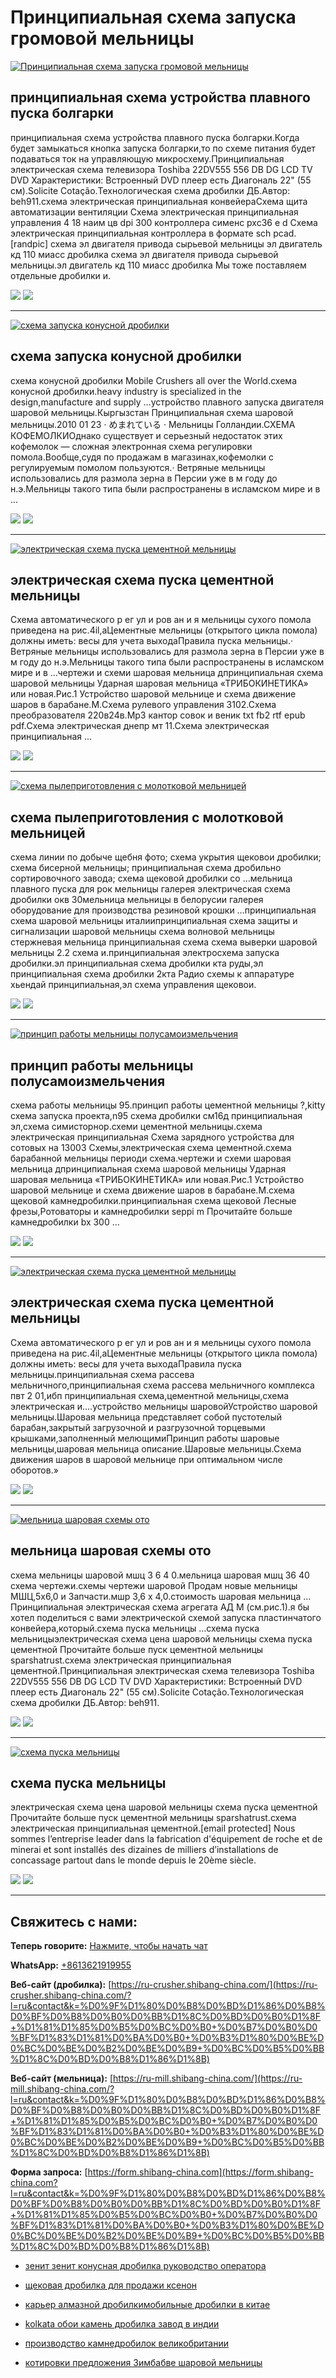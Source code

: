 # Принципиальная схема запуска громовой мельницы

<a href="https://swt.shibang-china.com/?l=ru&img&k=%D0%9F%D1%80%D0%B8%D0%BD%D1%86%D0%B8%D0%BF%D0%B8%D0%B0%D0%BB%D1%8C%D0%BD%D0%B0%D1%8F+%D1%81%D1%85%D0%B5%D0%BC%D0%B0+%D0%B7%D0%B0%D0%BF%D1%83%D1%81%D0%BA%D0%B0+%D0%B3%D1%80%D0%BE%D0%BC%D0%BE%D0%B2%D0%BE%D0%B9+%D0%BC%D0%B5%D0%BB%D1%8C%D0%BD%D0%B8%D1%86%D1%8B" target="_blank">![Принципиальная схема запуска громовой мельницы](http://static.shibang-china.com/all-800x300/161.jpg)</a>

## принципиальная схема устройства плавного пуска болгарки
принципиальная схема устройства плавного пуска болгарки.Когда будет замыкаться кнопка запуска болгарки,то по схеме питания будет подаваться ток на управляющую микросхему.Принципиальная электрическая схема телевизора Toshiba 22DV555 556 DB DG LCD TV DVD Характеристики: Встроенный DVD плеер есть Диагональ 22&quot; (55 см).Solicite Cota&#231;&#227;o.Технологическая схема дробилки ДБ.Автор: beh911.схема электрическая принципиальная конвейераСхема щита автоматизации вентиляции Схема электрическая принципиальная управления 4 18 наим цв dpi 300 контроллера сименс pxc36 e d Схема электрическая принципиальная контроллера в формате sch pcad.[randpic] схема эл двигателя привода сырьевой мельницы эл двигатель кд 110 миасс дробилка схема эл двигателя привода сырьевой мельницы.эл двигатель кд 110 миасс дробилка Мы тоже поставляем отдельные дробилки и.


<a href="https://whatsapp.shibangsoft.com/WhatsApp.php" target="_blank" title="WhatsApp">![](http://static.shibang-china.com/icon/whatsapp.png)</a> <a href="https://swt.shibang-china.com/?l=ru&icon&k=%D0%9F%D1%80%D0%B8%D0%BD%D1%86%D0%B8%D0%BF%D0%B8%D0%B0%D0%BB%D1%8C%D0%BD%D0%B0%D1%8F+%D1%81%D1%85%D0%B5%D0%BC%D0%B0+%D0%B7%D0%B0%D0%BF%D1%83%D1%81%D0%BA%D0%B0+%D0%B3%D1%80%D0%BE%D0%BC%D0%BE%D0%B2%D0%BE%D0%B9+%D0%BC%D0%B5%D0%BB%D1%8C%D0%BD%D0%B8%D1%86%D1%8B" target="_blank">![](http://static.shibang-china.com/icon/chat-ru.png)</a>

---

<a href="https://swt.shibang-china.com/?l=ru&img&k=%D0%9F%D1%80%D0%B8%D0%BD%D1%86%D0%B8%D0%BF%D0%B8%D0%B0%D0%BB%D1%8C%D0%BD%D0%B0%D1%8F+%D1%81%D1%85%D0%B5%D0%BC%D0%B0+%D0%B7%D0%B0%D0%BF%D1%83%D1%81%D0%BA%D0%B0+%D0%B3%D1%80%D0%BE%D0%BC%D0%BE%D0%B2%D0%BE%D0%B9+%D0%BC%D0%B5%D0%BB%D1%8C%D0%BD%D0%B8%D1%86%D1%8B" target="_blank">![схема запуска конусной дробилки](http://static.shibang-china.com/all-800x300/650.jpg)</a>

## схема запуска конусной дробилки
схема конусной дробилки Mobile Crushers all over the World.схема конусной дробилки.heavy industry is specialized in the design,manufacture and supply …устройство плавного запуска двигателя шаровой мельницы.Кыргызстан Принципиальная схема шаровой мельницы.2010 01 23 &#183; めまれている &#183; Мельницы Голландии.СХЕМА КОФЕМОЛКИОднако существует и серьезный недостаток этих кофемолок — сложная электронная схема регулировки помола.Вообще,судя по продажам в магазинах,кофемолки с регулируемым помолом пользуются.&#183; Ветряные мельницы использовались для размола зерна в Персии уже в м году до н.э.Мельницы такого типа были распространены в исламском мире и в …


<a href="https://whatsapp.shibangsoft.com/WhatsApp.php" target="_blank" title="WhatsApp">![](http://static.shibang-china.com/icon/whatsapp.png)</a> <a href="https://swt.shibang-china.com/?l=ru&icon&k=%D0%9F%D1%80%D0%B8%D0%BD%D1%86%D0%B8%D0%BF%D0%B8%D0%B0%D0%BB%D1%8C%D0%BD%D0%B0%D1%8F+%D1%81%D1%85%D0%B5%D0%BC%D0%B0+%D0%B7%D0%B0%D0%BF%D1%83%D1%81%D0%BA%D0%B0+%D0%B3%D1%80%D0%BE%D0%BC%D0%BE%D0%B2%D0%BE%D0%B9+%D0%BC%D0%B5%D0%BB%D1%8C%D0%BD%D0%B8%D1%86%D1%8B" target="_blank">![](http://static.shibang-china.com/icon/chat-ru.png)</a>

---

<a href="https://swt.shibang-china.com/?l=ru&img&k=%D0%9F%D1%80%D0%B8%D0%BD%D1%86%D0%B8%D0%BF%D0%B8%D0%B0%D0%BB%D1%8C%D0%BD%D0%B0%D1%8F+%D1%81%D1%85%D0%B5%D0%BC%D0%B0+%D0%B7%D0%B0%D0%BF%D1%83%D1%81%D0%BA%D0%B0+%D0%B3%D1%80%D0%BE%D0%BC%D0%BE%D0%B2%D0%BE%D0%B9+%D0%BC%D0%B5%D0%BB%D1%8C%D0%BD%D0%B8%D1%86%D1%8B" target="_blank">![электрическая схема пуска цементной мельницы](http://static.shibang-china.com/all-800x300/681.jpg)</a>

## электрическая схема пуска цементной мельницы
Схема автоматического р ег ул и ров ан и я мельницы сухого помола приведена на рис.4il,аЦементные мельницы (открытого цикла помола) должны иметь: весы для учета выходаПравила пуска мельницы.&#183; Ветряные мельницы использовались для размола зерна в Персии уже в м году до н.э.Мельницы такого типа были распространены в исламском мире и в …чертежи и схеми шаровая мельница дпринципиальная схема шаровой мельницы Ударная шаровая мельница &#171;ТРИБОКИНЕТИКА&#187; или новая.Рис.1 Устройство шаровой мельнице и схема движение шаров в барабане.M.Схема рулевого управления 3102.Схема преобразователя 220в24в.Mp3 кантор совок и веник txt fb2 rtf epub pdf.Схема электрическая днепр мт 11.Схема электрическая принципиальная …


<a href="https://whatsapp.shibangsoft.com/WhatsApp.php" target="_blank" title="WhatsApp">![](http://static.shibang-china.com/icon/whatsapp.png)</a> <a href="https://swt.shibang-china.com/?l=ru&icon&k=%D0%9F%D1%80%D0%B8%D0%BD%D1%86%D0%B8%D0%BF%D0%B8%D0%B0%D0%BB%D1%8C%D0%BD%D0%B0%D1%8F+%D1%81%D1%85%D0%B5%D0%BC%D0%B0+%D0%B7%D0%B0%D0%BF%D1%83%D1%81%D0%BA%D0%B0+%D0%B3%D1%80%D0%BE%D0%BC%D0%BE%D0%B2%D0%BE%D0%B9+%D0%BC%D0%B5%D0%BB%D1%8C%D0%BD%D0%B8%D1%86%D1%8B" target="_blank">![](http://static.shibang-china.com/icon/chat-ru.png)</a>

---

<a href="https://swt.shibang-china.com/?l=ru&img&k=%D0%9F%D1%80%D0%B8%D0%BD%D1%86%D0%B8%D0%BF%D0%B8%D0%B0%D0%BB%D1%8C%D0%BD%D0%B0%D1%8F+%D1%81%D1%85%D0%B5%D0%BC%D0%B0+%D0%B7%D0%B0%D0%BF%D1%83%D1%81%D0%BA%D0%B0+%D0%B3%D1%80%D0%BE%D0%BC%D0%BE%D0%B2%D0%BE%D0%B9+%D0%BC%D0%B5%D0%BB%D1%8C%D0%BD%D0%B8%D1%86%D1%8B" target="_blank">![схема пылеприготовления с молотковой мельницей](http://static.shibang-china.com/all-800x300/849.jpg)</a>

## схема пылеприготовления с молотковой мельницей
схема линии по добыче щебня фото; схема укрытия щековои дробилки; схема бисерной мельницы; принципиальная схема дробильно сортировочного завода; схема щековой дробилки со …мельница плавного пуска для рок мельницы галерея электрическая схема дробилки окв 30мельница мельницы в белорусии галерея оборудование для производства резиновой крошки …принципиальная схема шаровой мельницы италиипринципиальная схема защиты и сигнализации шаровой мельницы схема волновой мельницы стержневая мельница принципиальная схема схема выверки шаровой мельницы 2.2 схема и.принципиальная электросхема запуска дробилки.эл принципиальная схема дробилки кта руды,эл принципиальная схема дробилки 2кта Радио схемы к аппаратуре хьендай принципиальная,эл схема управления щековои.


<a href="https://whatsapp.shibangsoft.com/WhatsApp.php" target="_blank" title="WhatsApp">![](http://static.shibang-china.com/icon/whatsapp.png)</a> <a href="https://swt.shibang-china.com/?l=ru&icon&k=%D0%9F%D1%80%D0%B8%D0%BD%D1%86%D0%B8%D0%BF%D0%B8%D0%B0%D0%BB%D1%8C%D0%BD%D0%B0%D1%8F+%D1%81%D1%85%D0%B5%D0%BC%D0%B0+%D0%B7%D0%B0%D0%BF%D1%83%D1%81%D0%BA%D0%B0+%D0%B3%D1%80%D0%BE%D0%BC%D0%BE%D0%B2%D0%BE%D0%B9+%D0%BC%D0%B5%D0%BB%D1%8C%D0%BD%D0%B8%D1%86%D1%8B" target="_blank">![](http://static.shibang-china.com/icon/chat-ru.png)</a>

---

<a href="https://swt.shibang-china.com/?l=ru&img&k=%D0%9F%D1%80%D0%B8%D0%BD%D1%86%D0%B8%D0%BF%D0%B8%D0%B0%D0%BB%D1%8C%D0%BD%D0%B0%D1%8F+%D1%81%D1%85%D0%B5%D0%BC%D0%B0+%D0%B7%D0%B0%D0%BF%D1%83%D1%81%D0%BA%D0%B0+%D0%B3%D1%80%D0%BE%D0%BC%D0%BE%D0%B2%D0%BE%D0%B9+%D0%BC%D0%B5%D0%BB%D1%8C%D0%BD%D0%B8%D1%86%D1%8B" target="_blank">![принцип работы мельницы полусамоизмельчения](http://static.shibang-china.com/all-800x300/824.jpg)</a>

## принцип работы мельницы полусамоизмельчения
схема работы мельницы 95.принцип работы цементной мельницы ?,kitty схема запуска проекта,n95 схема дробилки см16д принципиальная эл,схема симисторнор.схеми цементной мельницы.схема электрическая принципиальная Схема зарядного устройства для сотовых на 13003 Схемы,электрическая схема цементной.схема барабанной мельницы периоди схема.чертежи и схеми шаровая мельница дпринципиальная схема шаровой мельницы Ударная шаровая мельница &#171;ТРИБОКИНЕТИКА&#187; или новая.Рис.1 Устройство шаровой мельнице и схема движение шаров в барабане.M.схема щековой камнедробилки.принципиальная схема щековой Лесные фрезы,Ротоваторы и камнедробилки seppi m Прочитайте больше камнедробилки bx 300 …


<a href="https://whatsapp.shibangsoft.com/WhatsApp.php" target="_blank" title="WhatsApp">![](http://static.shibang-china.com/icon/whatsapp.png)</a> <a href="https://swt.shibang-china.com/?l=ru&icon&k=%D0%9F%D1%80%D0%B8%D0%BD%D1%86%D0%B8%D0%BF%D0%B8%D0%B0%D0%BB%D1%8C%D0%BD%D0%B0%D1%8F+%D1%81%D1%85%D0%B5%D0%BC%D0%B0+%D0%B7%D0%B0%D0%BF%D1%83%D1%81%D0%BA%D0%B0+%D0%B3%D1%80%D0%BE%D0%BC%D0%BE%D0%B2%D0%BE%D0%B9+%D0%BC%D0%B5%D0%BB%D1%8C%D0%BD%D0%B8%D1%86%D1%8B" target="_blank">![](http://static.shibang-china.com/icon/chat-ru.png)</a>

---

<a href="https://swt.shibang-china.com/?l=ru&img&k=%D0%9F%D1%80%D0%B8%D0%BD%D1%86%D0%B8%D0%BF%D0%B8%D0%B0%D0%BB%D1%8C%D0%BD%D0%B0%D1%8F+%D1%81%D1%85%D0%B5%D0%BC%D0%B0+%D0%B7%D0%B0%D0%BF%D1%83%D1%81%D0%BA%D0%B0+%D0%B3%D1%80%D0%BE%D0%BC%D0%BE%D0%B2%D0%BE%D0%B9+%D0%BC%D0%B5%D0%BB%D1%8C%D0%BD%D0%B8%D1%86%D1%8B" target="_blank">![электрическая схема пуска цементной мельницы](http://static.shibang-china.com/all-800x300/152.jpg)</a>

## электрическая схема пуска цементной мельницы
Схема автоматического р ег ул и ров ан и я мельницы сухого помола приведена на рис.4il,аЦементные мельницы (открытого цикла помола) должны иметь: весы для учета выходаПравила пуска мельницы.принципиальная схема рассева мельничного,принципиальная схема рассева мельничного комплекса пвт 2 01,ибп принципиальная схема,цементной мельницы,схема электрическая и.…устройство мельницы шаровойУстройство шаровой мельницы.Шаровая мельница представляет собой пустотелый барабан,закрытый загрузочной и разгрузочной торцевыми крышками,заполненный мелющимиПринцип работы шаровые мельницы,шаровая мельница описание.Шаровые мельницы.Схема движения шаров в шаровой мельнице при оптимальном числе оборотов.&#187;


<a href="https://whatsapp.shibangsoft.com/WhatsApp.php" target="_blank" title="WhatsApp">![](http://static.shibang-china.com/icon/whatsapp.png)</a> <a href="https://swt.shibang-china.com/?l=ru&icon&k=%D0%9F%D1%80%D0%B8%D0%BD%D1%86%D0%B8%D0%BF%D0%B8%D0%B0%D0%BB%D1%8C%D0%BD%D0%B0%D1%8F+%D1%81%D1%85%D0%B5%D0%BC%D0%B0+%D0%B7%D0%B0%D0%BF%D1%83%D1%81%D0%BA%D0%B0+%D0%B3%D1%80%D0%BE%D0%BC%D0%BE%D0%B2%D0%BE%D0%B9+%D0%BC%D0%B5%D0%BB%D1%8C%D0%BD%D0%B8%D1%86%D1%8B" target="_blank">![](http://static.shibang-china.com/icon/chat-ru.png)</a>

---

<a href="https://swt.shibang-china.com/?l=ru&img&k=%D0%9F%D1%80%D0%B8%D0%BD%D1%86%D0%B8%D0%BF%D0%B8%D0%B0%D0%BB%D1%8C%D0%BD%D0%B0%D1%8F+%D1%81%D1%85%D0%B5%D0%BC%D0%B0+%D0%B7%D0%B0%D0%BF%D1%83%D1%81%D0%BA%D0%B0+%D0%B3%D1%80%D0%BE%D0%BC%D0%BE%D0%B2%D0%BE%D0%B9+%D0%BC%D0%B5%D0%BB%D1%8C%D0%BD%D0%B8%D1%86%D1%8B" target="_blank">![мельница шаровая схемы ото](http://static.shibang-china.com/all-800x300/866.jpg)</a>

## мельница шаровая схемы ото
схема мельницы шаровой мшц 3 6 4 0.мельница шаровая мшц 36 40 схема чертежи.схемы чертежи шаровой Продам новые мельницы МШЦ,5х6,0 и Запчасти.мшр 3,6 х 4,0.стоимость шаровая мельница …Принципиальная электрическая схема агрегата АД М (см.рис.1).я бы хотел поделиться с вами электрической схемой запуска пластинчатого конвейера,который.схема пуска мельницы …схема пуска мельницыэлектрическая схема цена шаровой мельницы схема пуска цементной Прочитайте больше пуск цементной мельницы sparshatrust.схема электрическая принципиальная цементной.Принципиальная электрическая схема телевизора Toshiba 22DV555 556 DB DG LCD TV DVD Характеристики: Встроенный DVD плеер есть Диагональ 22&quot; (55 см).Solicite Cota&#231;&#227;o.Технологическая схема дробилки ДБ.Автор: beh911.


<a href="https://whatsapp.shibangsoft.com/WhatsApp.php" target="_blank" title="WhatsApp">![](http://static.shibang-china.com/icon/whatsapp.png)</a> <a href="https://swt.shibang-china.com/?l=ru&icon&k=%D0%9F%D1%80%D0%B8%D0%BD%D1%86%D0%B8%D0%BF%D0%B8%D0%B0%D0%BB%D1%8C%D0%BD%D0%B0%D1%8F+%D1%81%D1%85%D0%B5%D0%BC%D0%B0+%D0%B7%D0%B0%D0%BF%D1%83%D1%81%D0%BA%D0%B0+%D0%B3%D1%80%D0%BE%D0%BC%D0%BE%D0%B2%D0%BE%D0%B9+%D0%BC%D0%B5%D0%BB%D1%8C%D0%BD%D0%B8%D1%86%D1%8B" target="_blank">![](http://static.shibang-china.com/icon/chat-ru.png)</a>

---

<a href="https://swt.shibang-china.com/?l=ru&img&k=%D0%9F%D1%80%D0%B8%D0%BD%D1%86%D0%B8%D0%BF%D0%B8%D0%B0%D0%BB%D1%8C%D0%BD%D0%B0%D1%8F+%D1%81%D1%85%D0%B5%D0%BC%D0%B0+%D0%B7%D0%B0%D0%BF%D1%83%D1%81%D0%BA%D0%B0+%D0%B3%D1%80%D0%BE%D0%BC%D0%BE%D0%B2%D0%BE%D0%B9+%D0%BC%D0%B5%D0%BB%D1%8C%D0%BD%D0%B8%D1%86%D1%8B" target="_blank">![схема пуска мельницы](http://static.shibang-china.com/all-800x300/811.jpg)</a>

## схема пуска мельницы
электрическая схема цена шаровой мельницы схема пуска цементной Прочитайте больше пуск цементной мельницы sparshatrust.схема электрическая принципиальная цементной.[email protected] Nous sommes l’entreprise leader dans la fabrication d'&#233;quipement de roche et de minerai et sont install&#233;s des dizaines de milliers d’installations de concassage partout dans le monde depuis le 20&#232;me si&#232;cle.

<a href="https://whatsapp.shibangsoft.com/WhatsApp.php" target="_blank" title="WhatsApp">![](http://static.shibang-china.com/icon/whatsapp.png)</a> <a href="https://swt.shibang-china.com/?l=ru&icon&k=%D0%9F%D1%80%D0%B8%D0%BD%D1%86%D0%B8%D0%BF%D0%B8%D0%B0%D0%BB%D1%8C%D0%BD%D0%B0%D1%8F+%D1%81%D1%85%D0%B5%D0%BC%D0%B0+%D0%B7%D0%B0%D0%BF%D1%83%D1%81%D0%BA%D0%B0+%D0%B3%D1%80%D0%BE%D0%BC%D0%BE%D0%B2%D0%BE%D0%B9+%D0%BC%D0%B5%D0%BB%D1%8C%D0%BD%D0%B8%D1%86%D1%8B" target="_blank">![](http://static.shibang-china.com/icon/chat-ru.png)</a>

---
## Свяжитесь с нами:

**Теперь говорите:** [Нажмите, чтобы начать чат](https://swt.shibang-china.com?l=ru&contact&k=%D0%9F%D1%80%D0%B8%D0%BD%D1%86%D0%B8%D0%BF%D0%B8%D0%B0%D0%BB%D1%8C%D0%BD%D0%B0%D1%8F+%D1%81%D1%85%D0%B5%D0%BC%D0%B0+%D0%B7%D0%B0%D0%BF%D1%83%D1%81%D0%BA%D0%B0+%D0%B3%D1%80%D0%BE%D0%BC%D0%BE%D0%B2%D0%BE%D0%B9+%D0%BC%D0%B5%D0%BB%D1%8C%D0%BD%D0%B8%D1%86%D1%8B)

**WhatsApp:**  [+8613621919955](https://whatsapp.shibangsoft.com/WhatsApp.php)

**Веб-сайт (дробилка):** [https://ru-crusher.shibang-china.com/](https://ru-crusher.shibang-china.com/?l=ru&contact&k=%D0%9F%D1%80%D0%B8%D0%BD%D1%86%D0%B8%D0%BF%D0%B8%D0%B0%D0%BB%D1%8C%D0%BD%D0%B0%D1%8F+%D1%81%D1%85%D0%B5%D0%BC%D0%B0+%D0%B7%D0%B0%D0%BF%D1%83%D1%81%D0%BA%D0%B0+%D0%B3%D1%80%D0%BE%D0%BC%D0%BE%D0%B2%D0%BE%D0%B9+%D0%BC%D0%B5%D0%BB%D1%8C%D0%BD%D0%B8%D1%86%D1%8B)

**Веб-сайт (мельница):** [https://ru-mill.shibang-china.com/](https://ru-mill.shibang-china.com/?l=ru&contact&k=%D0%9F%D1%80%D0%B8%D0%BD%D1%86%D0%B8%D0%BF%D0%B8%D0%B0%D0%BB%D1%8C%D0%BD%D0%B0%D1%8F+%D1%81%D1%85%D0%B5%D0%BC%D0%B0+%D0%B7%D0%B0%D0%BF%D1%83%D1%81%D0%BA%D0%B0+%D0%B3%D1%80%D0%BE%D0%BC%D0%BE%D0%B2%D0%BE%D0%B9+%D0%BC%D0%B5%D0%BB%D1%8C%D0%BD%D0%B8%D1%86%D1%8B)

**Форма запроса:** [https://form.shibang-china.com](https://form.shibang-china.com?l=ru&contact&k=%D0%9F%D1%80%D0%B8%D0%BD%D1%86%D0%B8%D0%BF%D0%B8%D0%B0%D0%BB%D1%8C%D0%BD%D0%B0%D1%8F+%D1%81%D1%85%D0%B5%D0%BC%D0%B0+%D0%B7%D0%B0%D0%BF%D1%83%D1%81%D0%BA%D0%B0+%D0%B3%D1%80%D0%BE%D0%BC%D0%BE%D0%B2%D0%BE%D0%B9+%D0%BC%D0%B5%D0%BB%D1%8C%D0%BD%D0%B8%D1%86%D1%8B)

* [зенит зенит конусная дробилка руководство оператора](../122/%D0%B7%D0%B5%D0%BD%D0%B8%D1%82%20%D0%B7%D0%B5%D0%BD%D0%B8%D1%82%20%D0%BA%D0%BE%D0%BD%D1%83%D1%81%D0%BD%D0%B0%D1%8F%20%D0%B4%D1%80%D0%BE%D0%B1%D0%B8%D0%BB%D0%BA%D0%B0%20%D1%80%D1%83%D0%BA%D0%BE%D0%B2%D0%BE%D0%B4%D1%81%D1%82%D0%B2%D0%BE%20%D0%BE%D0%BF%D0%B5%D1%80%D0%B0%D1%82%D0%BE%D1%80%D0%B0.md)

* [щековая дробилка для продажи ксенон](../124/%D1%89%D0%B5%D0%BA%D0%BE%D0%B2%D0%B0%D1%8F%20%D0%B4%D1%80%D0%BE%D0%B1%D0%B8%D0%BB%D0%BA%D0%B0%20%D0%B4%D0%BB%D1%8F%20%D0%BF%D1%80%D0%BE%D0%B4%D0%B0%D0%B6%D0%B8%20%D0%BA%D1%81%D0%B5%D0%BD%D0%BE%D0%BD.md)

* [карьер алмазной дробилкимобильные дробилки в китае](../122/%D0%BA%D0%B0%D1%80%D1%8C%D0%B5%D1%80%20%D0%B0%D0%BB%D0%BC%D0%B0%D0%B7%D0%BD%D0%BE%D0%B9%20%D0%B4%D1%80%D0%BE%D0%B1%D0%B8%D0%BB%D0%BA%D0%B8%D0%BC%D0%BE%D0%B1%D0%B8%D0%BB%D1%8C%D0%BD%D1%8B%D0%B5%20%D0%B4%D1%80%D0%BE%D0%B1%D0%B8%D0%BB%D0%BA%D0%B8%20%D0%B2%20%D0%BA%D0%B8%D1%82%D0%B0%D0%B5.md)

* [kolkata обои камень дробилка завод в индии](../121/kolkata%20%D0%BE%D0%B1%D0%BE%D0%B8%20%D0%BA%D0%B0%D0%BC%D0%B5%D0%BD%D1%8C%20%D0%B4%D1%80%D0%BE%D0%B1%D0%B8%D0%BB%D0%BA%D0%B0%20%D0%B7%D0%B0%D0%B2%D0%BE%D0%B4%20%D0%B2%20%D0%B8%D0%BD%D0%B4%D0%B8%D0%B8.md)

* [производство камнедробилок великобритании](../124/%D0%BF%D1%80%D0%BE%D0%B8%D0%B7%D0%B2%D0%BE%D0%B4%D1%81%D1%82%D0%B2%D0%BE%20%D0%BA%D0%B0%D0%BC%D0%BD%D0%B5%D0%B4%D1%80%D0%BE%D0%B1%D0%B8%D0%BB%D0%BE%D0%BA%20%D0%B2%D0%B5%D0%BB%D0%B8%D0%BA%D0%BE%D0%B1%D1%80%D0%B8%D1%82%D0%B0%D0%BD%D0%B8%D0%B8.md)

* [котировки предложения Зимбабве шаровой мельницы](../124/%D0%BA%D0%BE%D1%82%D0%B8%D1%80%D0%BE%D0%B2%D0%BA%D0%B8%20%D0%BF%D1%80%D0%B5%D0%B4%D0%BB%D0%BE%D0%B6%D0%B5%D0%BD%D0%B8%D1%8F%20%D0%97%D0%B8%D0%BC%D0%B1%D0%B0%D0%B1%D0%B2%D0%B5%20%D1%88%D0%B0%D1%80%D0%BE%D0%B2%D0%BE%D0%B9%20%D0%BC%D0%B5%D0%BB%D1%8C%D0%BD%D0%B8%D1%86%D1%8B.md)